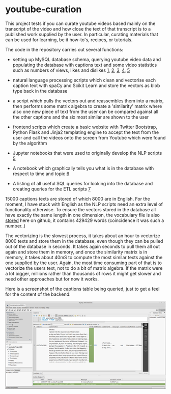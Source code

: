 # youtube-curation

This project tests if you can curate youtube videos based mainly on the transcript of the video and how close the text of that transcript is to a published work supplied by the user. In particular, curating materials that can be used for learning, be it how-to's, recipes, or tutorials. 

The code in the repository carries out several functions:
* setting up MySQL database schema, querying youtube video data and populating the database with captions text and some video statistics such as numbers of views, likes and dislikes [1](searchAPIandLoad_ProductionVersion.py), [2](PullIDsfromSQL_RetrieveLikesDislikes.py), [3](captionsYoutube_dl_SQL.py), [4](wordCountColumn.py), [5](runAll.py)
* natural language processing scripts which clean and vectorise each caption text with spaCy and Scikit Learn and store the vectors as blob type back in the database
* a script which pulls the vectors out and reassembles them into a matrix, then performs some matrix algebra to create a 'similarity' matrix where also one new piece of text from the user can be compared against all the other captions and  the six most similar are shown to the user
* frontend scripts which create a basic website with Twitter Bootstrap, Python Flask and Jinja2 templating engine to accept the text from the user and call the videos onto the screen from Youtube which were found by the algorithm


* Jupyter notebooks that were used to originally develop the NLP scripts [5](/notebooks/TextbooksAndCaptions_Similarity.ipynb)
* A notebook which graphically tells you what is in the database with respect to time and topic [6](/notebooks/whatsInThere.ipynb)
* A listing of all useful SQL queries for looking into the database and creating queries for the ETL scripts [7](usefulQueries.sql)

15000 captions texts are stored of which 8000 are in English. For the moment, I have stuck with English as the NLP scripts need an extra level of functionality otherwise. To ensure the vectors stored in the database all have exactly the same length in one dimension, the vocabulary file is also [stored](vocab_from_allEnglish_captions_and_some_texts.pickle) here on github, it contains 429429 words (coincidence it was such a number..)

The vectorizing is the slowest process, it takes about an hour to vectorize 8000 texts and store them in the database, even though they can be pulled out of the database in seconds. It takes again seconds to pull them all out again and store them in memory, and once the similarity matrix is in memory, it takes about 40mS to compute the most similar texts against the one supplied by the user. Again, the most time consuming part of that is to vectorize the users text, not to do a bit of matrix algebra. If the matrix were a lot bigger, millions rather than thousands of rows it might get slower and need other approaches but for now it works. 

Here is a screenshot of the captions table being queried, just to get a feel for the content of the backend:

![MySQL screenshot](screenshots/mysql_screenshot.png)

